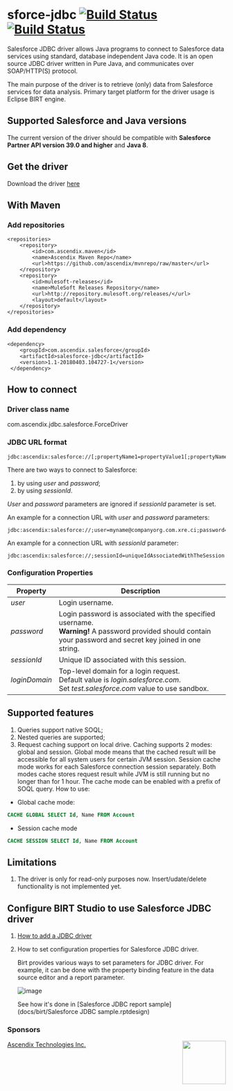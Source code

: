 # sforce-jdbc [![Build Status](https://api.travis-ci.org/ascendix/salesforce-jdbc.svg?branch=master)](https://travis-ci.org/ascendix/salesforce-jdbc) [![Build Status](https://sonarcloud.io/api/project_badges/measure?project=com.ascendix.salesforce%3Asalesforce-jdbc&metric=alert_status)](https://sonarcloud.io/dashboard?id=com.ascendix.salesforce%3Asalesforce-jdbc)
Salesforce JDBC driver allows Java programs to connect to Salesforce data services using standard, database independent Java code. It is an open source JDBC driver written in Pure Java, and communicates over SOAP/HTTP(S) protocol.

The main purpose of the driver is to retrieve (only) data from Salesforce services for data analysis. Primary target platform for the driver usage is Eclipse BIRT engine.

## Supported Salesforce and Java versions
The current version of the driver should be compatible with **Salesforce Partner API version 39.0 and higher** and **Java 8**.

## Get the driver
Download the driver [here](https://github.com/ascendix/mvnrepo/raw/master/com/ascendix/salesforce/salesforce-jdbc/1.1-SNAPSHOT/salesforce-jdbc-1.1-20180403.104727-1-single.jar)


## With Maven

### Add repositories
    <repositories>
        <repository>
            <id>com.ascendix.maven</id>
            <name>Ascendix Maven Repo</name>
            <url>https://github.com/ascendix/mvnrepo/raw/master</url>
        </repository>
        <repository>
            <id>mulesoft-releases</id>
            <name>MuleSoft Releases Repository</name>
            <url>http://repository.mulesoft.org/releases/</url>
            <layout>default</layout>
        </repository>
    </repositories>

### Add dependency   
    <dependency>
        <groupId>com.ascendix.salesforce</groupId>
        <artifactId>salesforce-jdbc</artifactId>
        <version>1.1-20180403.104727-1</version>
     </dependency>


## How to connect

### Driver class name
com.ascendix.jdbc.salesforce.ForceDriver 

### JDBC URL format
```
jdbc:ascendix:salesforce://[;propertyName1=propertyValue1[;propertyName2=propertyValue2]...]
```
There are two ways to connect to Salesforce:
1. by using _user_ and _password_;
2. by using _sessionId_.

_User_ and _password_ parameters are ignored if _sessionId_ parameter is set.

An example for a connection URL with _user_ and _password_ parameters: 
```
jdbc:ascendix:salesforce://;user=myname@companyorg.com.xre.ci;password=passwordandsecretkey
```
An example for a connection URL with _sessionId_ parameter: 
```
jdbc:ascendix:salesforce://;sessionId=uniqueIdAssociatedWithTheSession
```
### Configuration Properties
| Property | Description |
| --- | --- |
| _user_ | Login username. |
| _password_ | Login password is associated with the specified username. <br>**Warning!** A password provided should contain your password and secret key joined in one string.|
| _sessionId_ | Unique ID associated with this session. |
| _loginDomain_ | Top-level domain for a login request. <br>Default value is _login.salesforce.com_. <br>Set _test.salesforce.com_ value to use sandbox. |


## Supported features
1. Queries support native SOQL;
2. Nested queries are supported;
3. Request caching support on local drive. Caching supports 2 modes: global and session. Global mode means that the cached result will be accessible for all system users for certain JVM session. Session cache mode works for each Salesforce connection session separately. Both modes cache stores request result while JVM is still running but no longer than for 1 hour. The cache mode can be enabled with a prefix of SOQL query. How to use:
  * Global cache mode:
  ```SQL
  CACHE GLOBAL SELECT Id, Name FROM Account
  ```
  * Session cache mode
  ```SQL
  CACHE SESSION SELECT Id, Name FROM Account
  ```

## Limitations
1. The driver is only for read-only purposes now. Insert/udate/delete functionality is not implemented yet.

## Configure BIRT Studio to use Salesforce JDBC driver

1. [How to add a JDBC driver](https://help.eclipse.org/mars/index.jsp?topic=%2Forg.eclipse.birt.doc%2Fbirt%2Fcon-HowToAddAJDBCDriver.html)
2. How to set configuration properties for Salesforce JDBC driver.

    Birt provides various ways to set parameters for JDBC driver. For example, it can be done with the property binding feature in the data source editor and a report parameter. 
  
    ![image](/docs/birt/Data%20source%20-%20property%20binding.png)
  
     See how it's done in [Salesforce JDBC report sample](docs/birt/Salesforce JDBC sample.rptdesign)
  


### Sponsors
[Ascendix Technologies Inc.](https://ascendix.com/) <img src="http://ww1.prweb.com/prfiles/2006/12/12/490667/ascendixlogo.jpg" width=100 align="right"/>



